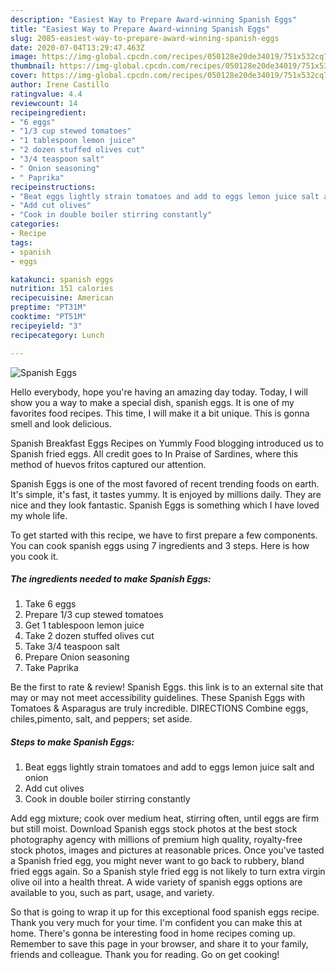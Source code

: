 ```yaml
---
description: "Easiest Way to Prepare Award-winning Spanish Eggs"
title: "Easiest Way to Prepare Award-winning Spanish Eggs"
slug: 2085-easiest-way-to-prepare-award-winning-spanish-eggs
date: 2020-07-04T13:29:47.463Z
image: https://img-global.cpcdn.com/recipes/050128e20de34019/751x532cq70/spanish-eggs-recipe-main-photo.jpg
thumbnail: https://img-global.cpcdn.com/recipes/050128e20de34019/751x532cq70/spanish-eggs-recipe-main-photo.jpg
cover: https://img-global.cpcdn.com/recipes/050128e20de34019/751x532cq70/spanish-eggs-recipe-main-photo.jpg
author: Irene Castillo
ratingvalue: 4.4
reviewcount: 14
recipeingredient:
- "6 eggs"
- "1/3 cup stewed tomatoes"
- "1 tablespoon lemon juice"
- "2 dozen stuffed olives cut"
- "3/4 teaspoon salt"
- " Onion seasoning"
- " Paprika"
recipeinstructions:
- "Beat eggs lightly strain tomatoes and add to eggs lemon juice salt and onion"
- "Add cut olives"
- "Cook in double boiler stirring constantly"
categories:
- Recipe
tags:
- spanish
- eggs

katakunci: spanish eggs 
nutrition: 151 calories
recipecuisine: American
preptime: "PT31M"
cooktime: "PT51M"
recipeyield: "3"
recipecategory: Lunch

---
```



![Spanish Eggs](https://img-global.cpcdn.com/recipes/050128e20de34019/751x532cq70/spanish-eggs-recipe-main-photo.jpg)

Hello everybody, hope you're having an amazing day today. Today, I will show you a way to make a special dish, spanish eggs. It is one of my favorites food recipes. This time, I will make it a bit unique. This is gonna smell and look delicious.

Spanish Breakfast Eggs Recipes on Yummly Food blogging introduced us to Spanish fried eggs. All credit goes to In Praise of Sardines, where this method of huevos fritos captured our attention.

Spanish Eggs is one of the most favored of recent trending foods on earth. It's simple, it's fast, it tastes yummy. It is enjoyed by millions daily. They are nice and they look fantastic. Spanish Eggs is something which I have loved my whole life.


To get started with this recipe, we have to first prepare a few components. You can cook spanish eggs using 7 ingredients and 3 steps. Here is how you cook it.

<!--inarticleads1-->

##### The ingredients needed to make Spanish Eggs:

1. Take 6 eggs
1. Prepare 1/3 cup stewed tomatoes
1. Get 1 tablespoon lemon juice
1. Take 2 dozen stuffed olives cut
1. Take 3/4 teaspoon salt
1. Prepare  Onion seasoning
1. Take  Paprika


Be the first to rate &amp; review! Spanish Eggs. this link is to an external site that may or may not meet accessibility guidelines. These Spanish Eggs with Tomatoes &amp; Asparagus are truly incredible. DIRECTIONS Combine eggs, chiles,pimento, salt, and peppers; set aside. 

<!--inarticleads2-->

##### Steps to make Spanish Eggs:

1. Beat eggs lightly strain tomatoes and add to eggs lemon juice salt and onion
1. Add cut olives
1. Cook in double boiler stirring constantly


Add egg mixture; cook over medium heat, stirring often, until eggs are firm but still moist. Download Spanish eggs stock photos at the best stock photography agency with millions of premium high quality, royalty-free stock photos, images and pictures at reasonable prices. Once you&#39;ve tasted a Spanish fried egg, you might never want to go back to rubbery, bland fried eggs again. So a Spanish style fried egg is not likely to turn extra virgin olive oil into a health threat. A wide variety of spanish eggs options are available to you, such as part, usage, and variety. 

So that is going to wrap it up for this exceptional food spanish eggs recipe. Thank you very much for your time. I'm confident you can make this at home. There's gonna be interesting food in home recipes coming up. Remember to save this page in your browser, and share it to your family, friends and colleague. Thank you for reading. Go on get cooking!
